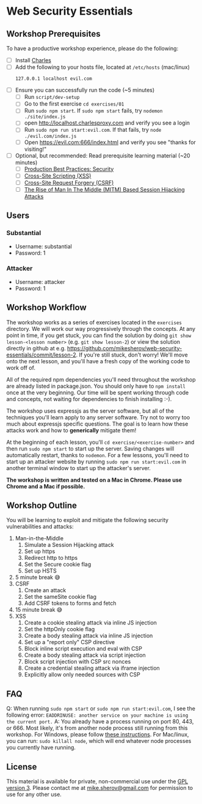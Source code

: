 # Web Security Essentials

## Workshop Prerequisites

To have a productive workshop experience, please do the following:

- [ ] Install [Charles][charles]
- [ ] Add the following to your hosts file, located at `/etc/hosts` (mac/linux)
  ```
  127.0.0.1	localhost evil.com
  ```
- [ ] Ensure you can successfully run the code (~5 minutes)
  - [ ] Run `script/dev-setup`
  - [ ] Go to the first exercise `cd exercises/01`
  - [ ] Run `sudo npm start`. If `sudo npm start` fails, try `nodemon ./site/index.js`
  - [ ] open http://localhost.charlesproxy.com and verify you see a login
  - [ ] Run `sudo npm run start:evil.com`. If that fails, try `node ./evil.com/index.js`
  - [ ] Open https://evil.com:666/index.html and verify you see "thanks for visiting!"
- [ ] Optional, but recommended: Read prerequisite learning material (~20 minutes)
  - [ ] [Production Best Practices: Security](https://expressjs.com/en/advanced/best-practice-security.html)
  - [ ] [Cross-Site Scripting (XSS)][xss]
  - [ ] [Cross-Site Request Forgery (CSRF)][csrf]
  - [ ] [The Rise of Man In The Middle (MITM) Based Session Hijacking Attacks](https://mike.sherov.com/man-in-the-middle/)

## Users

### Substantial

- Username: substantial
- Password: 1

### Attacker

- Username: attacker
- Password: 1

## Workshop Workflow

The workshop works as a series of exercises located in the `exercises` directory. We will work our way progressively through the concepts. At any point in time, if you get stuck, you can find the solution by doing `git show lesson-<lesson number>` (e.g. `git show lesson-2`) or view the solution directly in github at e.g. https://github.com/mikesherov/web-security-essentials/commit/lesson-2. If you're still stuck, don't worry! We'll move onto the next lesson, and you'll have a fresh copy of the working code to work off of.

All of the required npm dependencies you'll need throughout the workshop are already listed in package.json. You should only have to `npm install` once at the very beginning. Our time will be spent working through code and concepts, not waiting for dependencies to finish installing :-).

The workshop uses expressjs as the server software, but all of the techniques you'll learn apply to
any server software. Try not to worry too much about expressjs specific questions. The goal is to learn how these attacks work and how to **generically** mitigate them!

At the beginning of each lesson, you'll `cd exercise/<exercise-number>` and then run `sudo npm start` to start up the server. Saving changes will automatically restart, thanks to `nodemon`. For a few lessons, you'll need to start up an attacker website by running `sudo npm run start:evil.com` in another terminal window to start up the attacker's server.

**The workshop is written and tested on a Mac in Chrome. Please use Chrome and a Mac if possible.**

## Workshop Outline

You will be learning to exploit and mitigate the following security vulnerabilities and attacks:

1. Man-in-the-Middle
   1. Simulate a Session Hijacking attack
   1. Set up https
   1. Redirect http to https
   1. Set the Secure cookie flag
   1. Set up HSTS
1. 5 minute break 😅
1. CSRF
   1. Create an attack
   1. Set the sameSite cookie flag
   1. Add CSRF tokens to forms and fetch
1. 15 minute break 😅
1. XSS
   1. Create a cookie stealing attack via inline JS injection
   1. Set the httpOnly cookie flag
   1. Create a body stealing attack via inline JS injection
   1. Set up a "report only" CSP directive
   1. Block inline script execution and eval with CSP
   1. Create a body stealing attack via script injection
   1. Block script injection with CSP src nonces
   1. Create a credential stealing attack via iframe injection
   1. Explicitly allow only needed sources with CSP

## FAQ

Q: When running `sudo npm start` or `sudo npm run start:evil.com`, I see the following error:
`EADDRINUSE: another service on your machine is using the current port.`
A: You already have a process running on port 80, 443, or 666. Most likely, it's from another node process still running from this workshop. For Windows, please follow [these instructions](http://www.wisdomofjim.com/blog/how-kill-running-nodejs-processes-in-windows). For Mac/linux, you can run: `sudo killall node`, which will end whatever node processes you currently have running.

## License

This material is available for private, non-commercial use under the
[GPL version 3](http://www.gnu.org/licenses/gpl-3.0-standalone.html). Please contact me
at mike.sherov@gmail.com for permission to use for any other use.

[xss]: https://www.owasp.org/index.php/Cross-site_Scripting_(XSS)
[csrf]: https://owasp.org/www-community/attacks/csrf
[charles]: https://www.charlesproxy.com/download/
[npm]: https://www.npmjs.com/
[node]: https://nodejs.org
[git]: https://git-scm.com/
[curl]: https://curl.haxx.se/download.html
[coc]: https://github.com/mikesherov/web-security-essentials/blob/master/CODE_OF_CONDUCT.md
[win-path]: https://www.howtogeek.com/118594/how-to-edit-your-system-path-for-easy-command-line-access/
[mac-path]: http://stackoverflow.com/a/24322978/971592
